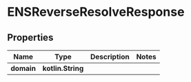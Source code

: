 
# ENSReverseResolveResponse

## Properties
Name | Type | Description | Notes
------------ | ------------- | ------------- | -------------
**domain** | **kotlin.String** |  | 



